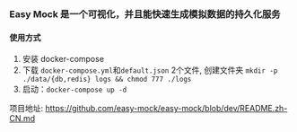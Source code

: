 ### Easy Mock 是一个可视化，并且能快速生成模拟数据的持久化服务
#### 使用方式
1. 安装 docker-compose
2. 下载 `docker-compose.yml`和`default.json` 2个文件, 创建文件夹 `mkdir -p ./data/{db,redis} logs && chmod 777 ./logs`
3. 启动：`docker-compose up -d`

项目地址:  https://github.com/easy-mock/easy-mock/blob/dev/README.zh-CN.md
